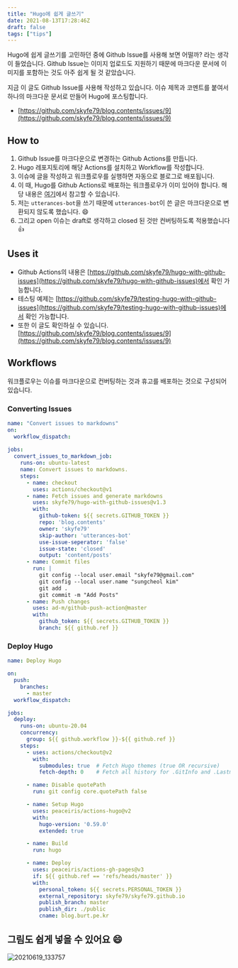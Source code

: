 ```yaml
---
title: "Hugo에 쉽게 글쓰기"
date: 2021-08-13T17:28:46Z
draft: false
tags: ["tips"]
---
```


Hugo에 쉽게 글쓰기를 고민하던 중에 Github Issue를 사용해 보면 어떨까? 라는 생각이 들었습니다. Github Issue는 이미지 업로드도 지원하기 때문에 마크다운 문서에 이미지를 포함하는 것도 아주 쉽게 될 것 같았습니다.



지금 이 글도 Github Issue를 사용해 작성하고 있습니다. 이슈 제목과 코멘트를 붙여서 하나의 마크다운 문서로 만들어 Hugo에 포스팅합니다. 

 - [https://github.com/skyfe79/blog.contents/issues/9](https://github.com/skyfe79/blog.contents/issues/9)

## How to

 1. Github Issue를 마크다운으로 변경하는 Github Actions를 만듭니다.
 2. Hugo 레포지토리에 해당 Actions를 설치하고 Workflow를 작성합니다.
 3. 이슈에 글을 작성하고 워크플로우를 실행하면 자동으로 블로그로 배포됩니다.
 4. 이 때, Hugo를 Github Actions로 배포하는 워크플로우가 이미 있어야 합니다. 해당 내용은 [여기](https://blog.burt.pe.kr/posts/deploy-hugo-with-github-actions/)에서 참고할 수 있습니다.
 5. 저는 `utterances-bot`을 쓰기 때문에 `utterances-bot`이 쓴 글은 마크다운으로 변환되지 않도록 했습니다. 😄
 6. 그리고 open 이슈는 draft로 생각하고 closed 된 것만 컨버팅하도록 적용했습니다 👍 

## Uses it

- Github Actions의 내용은 [https://github.com/skyfe79/hugo-with-github-issues](https://github.com/skyfe79/hugo-with-github-issues)에서 확인 가능합니다.
- 테스팅 예제는 [https://github.com/skyfe79/testing-hugo-with-github-issues](https://github.com/skyfe79/testing-hugo-with-github-issues)에서 확인 가능합니다.
- 또한 이 글도 확인하실 수 있습니다. [https://github.com/skyfe79/blog.contents/issues/9](https://github.com/skyfe79/blog.contents/issues/9)

## Workflows

워크플로우는 이슈를 마크다운으로 컨버팅하는 것과 휴고를 배포하는 것으로 구성되어 있습니다.

### Converting Issues

```yml
name: "Convert issues to markdowns"
on:
  workflow_dispatch:
    
jobs:
  convert_issues_to_markdown_job:
    runs-on: ubuntu-latest
    name: Convert issues to markdowns.
    steps:
      - name: checkout
        uses: actions/checkout@v1
      - name: Fetch issues and generate markdowns
        uses: skyfe79/hugo-with-github-issues@v1.3
        with:
          github-token: ${{ secrets.GITHUB_TOKEN }}
          repo: 'blog.contents'
          owner: 'skyfe79'
          skip-author: 'utterances-bot'
          use-issue-seperator: 'false'
          issue-state: 'closed'
          output: 'content/posts'
      - name: Commit files
        run: |
          git config --local user.email "skyfe79@gmail.com"
          git config --local user.name "sungcheol kim"
          git add .
          git commit -m "Add Posts"
      - name: Push changes
        uses: ad-m/github-push-action@master
        with:
          github_token: ${{ secrets.GITHUB_TOKEN }}
          branch: ${{ github.ref }}
```

### Deploy Hugo

```yml
name: Deploy Hugo

on:
  push:
    branches:
      - master
  workflow_dispatch:

jobs:
  deploy:
    runs-on: ubuntu-20.04
    concurrency:
      group: ${{ github.workflow }}-${{ github.ref }}
    steps:
      - uses: actions/checkout@v2
        with:
          submodules: true  # Fetch Hugo themes (true OR recursive)
          fetch-depth: 0    # Fetch all history for .GitInfo and .Lastmod

      - name: Disable quotePath
        run: git config core.quotePath false

      - name: Setup Hugo
        uses: peaceiris/actions-hugo@v2
        with:
          hugo-version: '0.59.0'
          extended: true

      - name: Build
        run: hugo

      - name: Deploy
        uses: peaceiris/actions-gh-pages@v3
        if: ${{ github.ref == 'refs/heads/master' }}
        with:
          personal_token: ${{ secrets.PERSONAL_TOKEN }}
          external_repository: skyfe79/skyfe79.github.io
          publish_branch: master
          publish_dir: ./public
          cname: blog.burt.pe.kr
```



## 그림도 쉽게 넣을 수 있어요 😄 

![20210619_133757](https://user-images.githubusercontent.com/309935/129399943-24c8213a-e188-415d-81e2-5edef077726b.jpg)
  